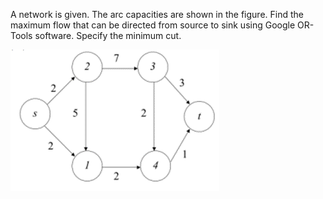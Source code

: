 A network is given. The arc capacities are shown in the figure. Find the maximum flow that can be directed from source
to sink using Google OR-Tools software. Specify the minimum cut.

![img.png](images/img.png)
